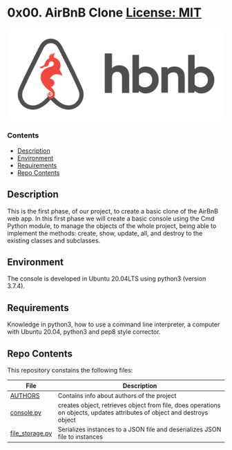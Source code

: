 # 0x00. AirBnB Clone [License: MIT](https://github.com/Barakacalvin/AirBnB_clone/blob/master/LICENSE)
![HBnB logo](./image/hbnb_logo.png)

### Contents
- [Description](#Description)
- [Environment](#Environment)
- [Requirements](#Requirements)
- [Repo Contents](#FileContents)

## Description
This is the first phase, of our project, to create a basic clone of the AirBnB web app. In this first phase we will create a basic console using the Cmd Python module, to manage the objects of the whole project, being able to implement the methods: create, show, update, all, and destroy to the existing classes and subclasses.

## Environment
The console is developed in Ubuntu 20.04LTS using python3 (version 3.7.4).

## Requirements
Knowledge in python3, how to use a command line interpreter, a computer with Ubuntu 20.04, python3 and pep8 style corrector.

## Repo Contents
This repository constains the following files:

|   **File**   |   **Description**   |
| -------------- | --------------------- |
|[AUTHORS](AUTHORS) | Contains info about authors of the project |
|[console.py](console.py) | creates object, retrieves object from file, does operations on objects, updates attributes of object and destroys object |
|[file_storage.py](file_storage.py) | Serializes instances to a JSON file and deserializes JSON file to instances |
